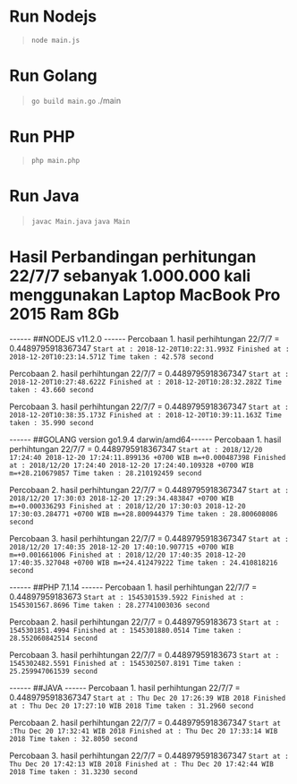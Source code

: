 # Run Nodejs
> `node main.js`

# Run Golang
> `go build main.go`
> ./main

# Run PHP
> `php main.php`

# Run Java
> `javac Main.java`
> `java Main`


# Hasil Perbandingan perhitungan 22/7/7 sebanyak 1.000.000 kali menggunakan Laptop MacBook Pro 2015 Ram 8Gb

------ ##NODEJS v11.2.0 ------ 
Percobaan 1. 
hasil perhihtungan 22/7/7 = 0.4489795918367347
`Start at : 2018-12-20T10:22:31.993Z
Finished at : 2018-12-20T10:23:14.571Z
Time taken : 42.578 second`

Percobaan 2.
hasil perhihtungan 22/7/7 = 0.4489795918367347
`Start at : 2018-12-20T10:27:48.622Z
Finished at : 2018-12-20T10:28:32.282Z
Time taken : 43.660 second`

Percobaan 3.
hasil perhihtungan 22/7/7 = 0.4489795918367347
`Start at : 2018-12-20T10:38:35.173Z
Finished at : 2018-12-20T10:39:11.163Z
Time taken : 35.990 second`

------ ##GOLANG version go1.9.4 darwin/amd64------ 
Percobaan 1.
hasil perhihtungan 22/7/7 =  0.4489795918367347
`Start at : 2018/12/20 17:24:40 2018-12-20 17:24:11.899136 +0700 WIB m=+0.000487398
Finished at : 2018/12/20 17:24:40 2018-12-20 17:24:40.109328 +0700 WIB m=+28.210679857
Time taken : 28.210192459 second`

Percobaan 2.
hasil perhihtungan 22/7/7 = 0.4489795918367347
`Start at : 2018/12/20 17:30:03 2018-12-20 17:29:34.483847 +0700 WIB m=+0.000336293
Finished at : 2018/12/20 17:30:03 2018-12-20 17:30:03.284771 +0700 WIB m=+28.800944379
Time taken : 28.800608086 second`

Percobaan 3.
hasil perhihtungan 22/7/7 = 0.4489795918367347
`Start at : 2018/12/20 17:40:35 2018-12-20 17:40:10.907715 +0700 WIB m=+0.001661006
Finished at : 2018/12/20 17:40:35 2018-12-20 17:40:35.327048 +0700 WIB m=+24.412479222
Time taken : 24.410818216 second`

------ ##PHP 7.1.14 ------ 
Percobaan 1.
hasil perhihtungan 22/7/7 = 0.44897959183673
`Start at : 1545301539.5922
Finished at : 1545301567.8696
Time taken : 28.27741003036 second`

Percobaan 2. 
hasil perhihtungan 22/7/7 = 0.44897959183673
`Start at : 1545301851.4994
Finished at : 1545301880.0514
Time taken : 28.552060842514 second`

Percobaan 3.
hasil perhihtungan 22/7/7 = 0.44897959183673
`Start at : 1545302482.5591
Finished at : 1545302507.8191
Time taken : 25.259947061539 second`

------ ##JAVA ------
Percobaan 1.
hasil perhihtungan 22/7/7 = 0.4489795918367347
`Start at : Thu Dec 20 17:26:39 WIB 2018
Finished at : Thu Dec 20 17:27:10 WIB 2018
Time taken : 31.2960 second`

Percobaan 2.
hasil perhihtungan 22/7/7 = 0.4489795918367347
`Start at :Thu Dec 20 17:32:41 WIB 2018
Finished at : Thu Dec 20 17:33:14 WIB 2018
Time taken : 32.8050 second`

Percobaan 3.
hasil perhihtungan 22/7/7 = 0.4489795918367347
`Start at : Thu Dec 20 17:42:13 WIB 2018
Finished at : Thu Dec 20 17:42:44 WIB 2018
Time taken : 31.3230 second`
    
